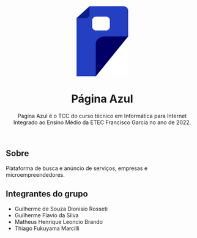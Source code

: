 
<div align="center">
    <a href="https://github.com/DarkEyeBr/Pagina-Azul">
        <img width="135" src="./assets/img/logos/Logo.png">
    </a>
    <h1>Página Azul</h1>
    <p>Página Azul é o TCC do curso técnico em Informática para Internet Integrado ao Ensino Médio da ETEC Francisco Garcia no ano de 2022.</p>
</div>
<br>

## Sobre
Plataforma de busca e anúncio de serviços, empresas e microempreendedores.

## Integrantes do grupo
- Guilherme de Souza Dionisio Rosseti
- Guilherme Flavio da Silva
- Matheus Henrique Leoncio Brando
- Thiago Fukuyama Marcilli
